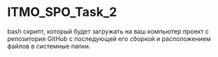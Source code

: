# ITMO_SPO_Task_2
bash скрипт, который будет загружать на ваш компьютер проект с репозитория GitHub с последующей его сборкой и расположением файлов в системные папки. 
